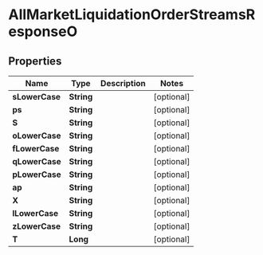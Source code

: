 

# AllMarketLiquidationOrderStreamsResponseO


## Properties

| Name | Type | Description | Notes |
|------------ | ------------- | ------------- | -------------|
|**sLowerCase** | **String** |  |  [optional] |
|**ps** | **String** |  |  [optional] |
|**S** | **String** |  |  [optional] |
|**oLowerCase** | **String** |  |  [optional] |
|**fLowerCase** | **String** |  |  [optional] |
|**qLowerCase** | **String** |  |  [optional] |
|**pLowerCase** | **String** |  |  [optional] |
|**ap** | **String** |  |  [optional] |
|**X** | **String** |  |  [optional] |
|**lLowerCase** | **String** |  |  [optional] |
|**zLowerCase** | **String** |  |  [optional] |
|**T** | **Long** |  |  [optional] |



